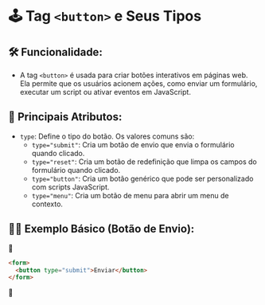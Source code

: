 # 🕹 Tag **`<button>`** e Seus Tipos

## 🛠 **Funcionalidade:**

- A tag `<button>` é usada para criar botões interativos em páginas web. Ela permite que os usuários acionem ações, como enviar um formulário, executar um script ou ativar eventos em JavaScript.

## 🧩 **Principais Atributos:**

- `type`: Define o tipo do botão. Os valores comuns são:
  - `type="submit"`: Cria um botão de envio que envia o formulário quando clicado.
  - `type="reset"`: Cria um botão de redefinição que limpa os campos do formulário quando clicado.
  - `type="button"`: Cria um botão genérico que pode ser personalizado com scripts JavaScript.
  - `type="menu"`: Cria um botão de menu para abrir um menu de contexto.
  
## 👩‍🏫 **Exemplo Básico (Botão de Envio):**

📌

```html
<form>
  <button type="submit">Enviar</button>
</form>
```

📌
